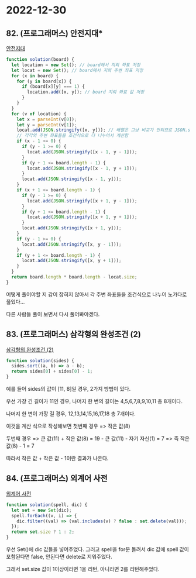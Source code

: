 # 2022-12-30

## 82. (프로그래머스) 안전지대\*

[안전지대](https://school.programmers.co.kr/learn/courses/30/lessons/120866)

```js
function solution(board) {
  let location = new Set(); // board에서 지뢰 좌표 저장
  let locat = new Set(); // board에서 지뢰 주변 좌표 저장
  for (x in board) {
    for (y in board[x]) {
      if (board[x][y] === 1) {
        location.add([x, y]); // board 지뢰 좌표 값 저장
      }
    }
  }
  for (v of location) {
    let x = parseInt(v[0]);
    let y = parseInt(v[1]);
    locat.add(JSON.stringify([x, y])); // 배열은 그냥 비교가 안되므로 JSON.stringify을 사용해서 문자열로 변환 후 비교
    // 각각의 주변 좌표들을 조건식으로 다 나누어서 계산함
    if (x - 1 >= 0) {
      if (y - 1 >= 0) {
        locat.add(JSON.stringify([x - 1, y - 1]));
      }
      if (y + 1 <= board.length - 1) {
        locat.add(JSON.stringify([x - 1, y + 1]));
      }
      locat.add(JSON.stringify([x - 1, y]));
    }
    if (x + 1 <= board.length - 1) {
      if (y - 1 >= 0) {
        locat.add(JSON.stringify([x + 1, y - 1]));
      }
      if (y + 1 <= board.length - 1) {
        locat.add(JSON.stringify([x + 1, y + 1]));
      }
      locat.add(JSON.stringify([x + 1, y]));
    }
    if (y - 1 >= 0) {
      locat.add(JSON.stringify([x, y - 1]));
    }
    if (y + 1 <= board.length - 1) {
      locat.add(JSON.stringify([x, y + 1]));
    }
  }
  return board.length * board.length - locat.size;
}
```

어떻게 풀어야할 지 감이 잡히지 않아서 각 주변 좌표들을 조건식으로 나누어 노가다로 풀었다...

다른 사람들 풀이 보면서 다시 풀어봐야겠다.

## 83. (프로그래머스) 삼각형의 완성조건 (2)

[삼각형의 완성조건 (2)](https://school.programmers.co.kr/learn/courses/30/lessons/120868)

```js
function solution(sides) {
  sides.sort((a, b) => a - b);
  return sides[0] + sides[0] - 1;
}
```

예를 들어 sides의 값이 [11, 8]일 경우, 2가지 방법이 있다.

우선 가장 긴 길이가 11인 경우, 나머지 한 변의 길이는 4,5,6,7,8,9,10,11 총 8개이다.

나머지 한 변이 가장 길 경우, 12,13,14,15,16,17,18 총 7개이다.

이것을 계산 식으로 작성해보면 첫번째 경우 => 작은 값(8)

두번째 경우 => 큰 값(11) + 작은 값(8) = 19 - 큰 값(11) - 자기 자신(1) = 7 => 즉 작은 값(8) - 1 = 7

따라서 작은 값 + 작은 값 - 1이란 결과가 나온다.

## 84. (프로그래머스) 외계어 사전

[외계어 사전](https://school.programmers.co.kr/learn/courses/30/lessons/120869)

```js
function solution(spell, dic) {
  let set = new Set(dic);
  spell.forEach((v, i) => {
    dic.filter((val) => (val.includes(v) ? false : set.delete(val)));
  });
  return set.size ? 1 : 2;
}
```

우선 Set()에 dic 값들을 넣어주었다. 그러고 spell을 for문 돌려서 dic 값에 spell 값이 포함된다면 false, 안된다면 delete로 지워주었다.

그래서 set.size 값이 1이상이라면 1을 리턴, 아니라면 2를 리턴해주었다.
